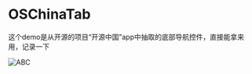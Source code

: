 # OSChinaTab

这个demo是从开源的项目“开源中国”app中抽取的底部导航控件，直接能拿来用，记录一下

![ABC](http://www.baidu.com/img/bdlogo.gif) 
